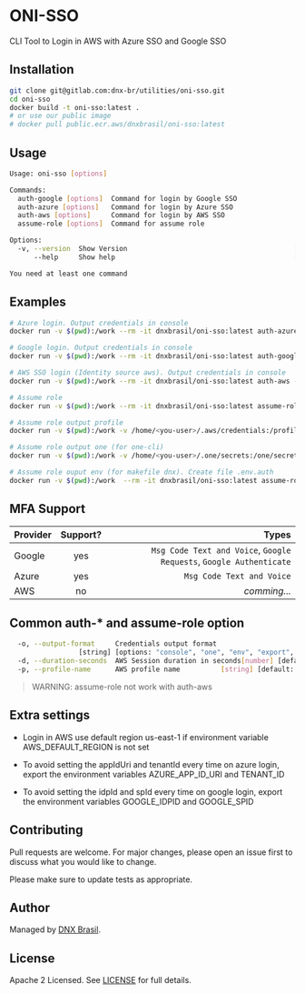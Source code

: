 # ONI-SSO

CLI Tool to Login in AWS with Azure SSO and Google SSO

## Installation

```bash
git clone git@gitlab.com:dnx-br/utilities/oni-sso.git
cd oni-sso
docker build -t oni-sso:latest .
# or use our public image
# docker pull public.ecr.aws/dnxbrasil/oni-sso:latest
```



## Usage
```bash
Usage: oni-sso [options]

Commands:
  auth-google [options]  Command for login by Google SSO
  auth-azure [options]   Command for login by Azure SSO
  auth-aws [options]     Command for login by AWS SSO
  assume-role [options]  Command for assume role

Options:
  -v, --version  Show Version                                         [bool]
      --help     Show help                                            [bool]

You need at least one command
```


## Examples

```bash
# Azure login. Output credentials in console
docker run -v $(pwd):/work --rm -it dnxbrasil/oni-sso:latest auth-azure -a <appUriId> -t <tenatId> -o console

# Google login. Output credentials in console
docker run -v $(pwd):/work --rm -it dnxbrasil/oni-sso:latest auth-google -i <idpid> -s <spid> -o console

# AWS SSO login (Identity source aws). Output credentials in console
docker run -v $(pwd):/work --rm -it dnxbrasil/oni-sso:latest auth-aws -u <url-sso> -o console

# Assume role
docker run -v $(pwd):/work --rm -it dnxbrasil/oni-sso:latest assume-role -r <role-arn> -o console

# Assume role output profile
docker run -v $(pwd):/work -v /home/<you-user>/.aws/credentials:/profile/credentials --rm -it dnxbrasil/oni-sso:latest assume-role -r <role-arn> -o profile -p dev

# Assume role output one (for one-cli)
docker run -v $(pwd):/work -v /home/<you-user>/.one/secrets:/one/secrets --rm -it dnxbrasil/oni-sso:latest assume-role -r <role-arn> -o one

# Assume role ouput env (for makefile dnx). Create file .env.auth
docker run -v $(pwd):/work  --rm -it dnxbrasil/oni-sso:latest assume-role -r <role-arn> -o env


```

## MFA Support

| Provider        | Support?           | Types  |
| ------------- |:-------------:| -----:|
| Google      | yes | `Msg Code Text and Voice`, `Google Requests`, `Google Authenticate` |
| Azure      | yes      |   `Msg Code Text and Voice` |
| AWS | no      |   *comming...* |

## Common auth-* and assume-role option
```bash
  -o, --output-format     Credentials output format
                 [string] [options: "console", "one", "env", "export", "profile"]
  -d, --duration-seconds  AWS Session duration in seconds[number] [default: 3600]
  -p, --profile-name      AWS profile name          [string] [default: "default"]
```
> WARNING: assume-role not work with auth-aws

## Extra settings
* Login in AWS use default region us-east-1 if environment variable AWS_DEFAULT_REGION is not set
* To avoid setting the appIdUri and tenantId every time on azure login, export the environment variables AZURE_APP_ID_URI and TENANT_ID

* To avoid setting the idpId and spId every time on google login, export the environment variables GOOGLE_IDPID and GOOGLE_SPID


## Contributing
Pull requests are welcome. For major changes, please open an issue first to discuss what you would like to change.

Please make sure to update tests as appropriate.

## Author

Managed by [DNX Brasil](https://github.com/DNX-BR/).

## License

Apache 2 Licensed. See [LICENSE](https://github.com/DNX-BR/oni-sso/blob/master/LICENSE) for full details.
